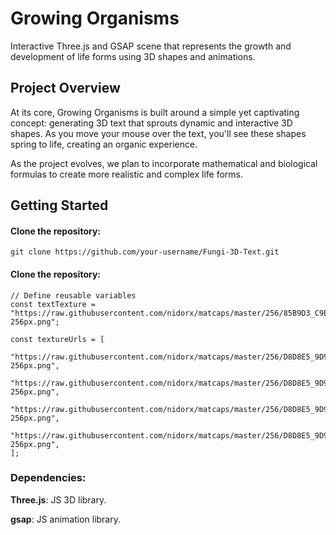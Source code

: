 # Growing Organisms

Interactive Three.js and GSAP scene that represents the growth and development of life forms using 3D shapes and animations. 

## Project Overview

At its core, Growing Organisms is built around a simple yet captivating concept: generating 3D text that sprouts dynamic and interactive 3D shapes. As you move your mouse over the text, you'll see these shapes spring to life, creating an organic experience.

As the project evolves, we plan to incorporate mathematical and biological formulas to create more realistic and complex life forms.

## Getting Started

#### Clone the repository:

```
git clone https://github.com/your-username/Fungi-3D-Text.git
```

#### Clone the repository:
```
// Define reusable variables
const textTexture = "https://raw.githubusercontent.com/nidorx/matcaps/master/256/85B9D3_C9EAF9_417277_528789-256px.png";

const textureUrls = [
    "https://raw.githubusercontent.com/nidorx/matcaps/master/256/D8D8E5_9D9DAF_B4B4C4_B4B4CC-256px.png",
    "https://raw.githubusercontent.com/nidorx/matcaps/master/256/D8D8E5_9D9DAF_B4B4C4_B4B4CC-256px.png",
    "https://raw.githubusercontent.com/nidorx/matcaps/master/256/D8D8E5_9D9DAF_B4B4C4_B4B4CC-256px.png",
    "https://raw.githubusercontent.com/nidorx/matcaps/master/256/D8D8E5_9D9DAF_B4B4C4_B4B4CC-256px.png",
];

```

### Dependencies:

**Three.js**: JS 3D library.

**gsap**: JS animation library.
